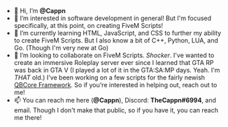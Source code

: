 - 👋 Hi, I’m **@Cappn**
- 👀 I’m interested in software development in general! But I'm focused specifically, at this point, on creating FiveM Scripts!
- 🌱 I’m currently learning HTML, JavaScript, and CSS to further my ability to create FiveM Scripts. But I also know a bit of C++, Python, LUA, and Go. (Though I'm very new at Go)
- 💞️ I’m looking to collaborate on FiveM Scripts. *Shocker*. I've wanted to create an immersive Roleplay server ever since I learned that GTA RP was back in GTA V (I played a lot of it in the GTA:SA:MP days. Yeah. I'm *THAT* old.)
  I've been working on a few scripts for the fairly newish [QBCore Framework](https://github.com/qbcore-framework). So if you're interested in helping out, reach out to me!
- 📫 You can reach me here (**@Cappn**), Discord: **TheCappn#6994**, and email. Though I don't make that public, so if you have it, you can reach me there!
